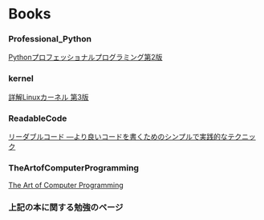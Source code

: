 # Books

### Professional_Python
[Pythonプロフェッショナルプログラミング第2版](http://www.amazon.co.jp/dp/479804315X/)
### kernel
[詳解Linuxカーネル 第3版](http://www.amazon.co.jp/dp/487311313X/)
### ReadableCode
[リーダブルコード ―より良いコードを書くためのシンプルで実践的なテクニック](http://www.amazon.co.jp/dp//4873115655/)
### TheArtofComputerProgramming
[The Art of Computer Programming](http://www.amazon.co.jp/dp/4756147127/)


### 上記の本に関する勉強のページ